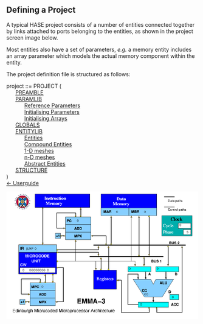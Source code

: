 ## Defining a Project

A typical HASE project consists of a number of entities connected together by links attached to ports belonging to the entities, as shown in the project screen image below.

Most entities also have a set of parameters, *e.g.* a memory entity includes an array parameter which models the actual memory component within the entity.

The project definition file is structured as follows:  

project ::= PROJECT (  
&nbsp; &nbsp; &nbsp; [PREAMBLE](<preamble.md>)  
&nbsp; &nbsp; &nbsp; [PARAMLIB](<paramlib.md>)  
&nbsp; &nbsp; &nbsp; &nbsp; &nbsp; &nbsp; [Reference Parameters](parameters.md)  
&nbsp; &nbsp; &nbsp; &nbsp; &nbsp; &nbsp; [Initialising Parameters](rparam.md)  
&nbsp; &nbsp; &nbsp; &nbsp; &nbsp; &nbsp; [Initialising Arrays](arrays.md)  
&nbsp; &nbsp; &nbsp; [GLOBALS](<globals.md>)  
&nbsp; &nbsp; &nbsp; [ENTITYLIB](<entitylib.md>)  
&nbsp; &nbsp; &nbsp; &nbsp; &nbsp; &nbsp; [Entities](entity.md)  
&nbsp; &nbsp; &nbsp; &nbsp; &nbsp; &nbsp; [Compound Entities](compentity.md)  
&nbsp; &nbsp; &nbsp; &nbsp; &nbsp; &nbsp; [1-D meshes](mesh1.md)  
&nbsp; &nbsp; &nbsp; &nbsp; &nbsp; &nbsp; [n-D meshes](meshn.md)  
&nbsp; &nbsp; &nbsp; &nbsp; &nbsp; &nbsp; [Abstract Entities](abstract.md)  
&nbsp; &nbsp; &nbsp; [STRUCTURE](<structure.md>)  
  )  
[<- Userguide](<Userguide.md>)

![image of EMMA project](images/emma3.png)


